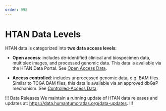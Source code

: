 ```yaml
---
order: 998
---
```


# HTAN Data Levels

HTAN data is categorized into **two data access levels**:

-   **Open access**: includes de-identified clinical and biospecimen data, multiplex images, and processed genomic data. This data is available via the HTAN Data Portal. See [Open Access Data](/open_access/introduction.md).

-   **Access controlled**: includes unprocessed genomic data, e.g. BAM files. Similar to TCGA BAM files, this data is available via an approved dbGaP mechanism. See [Controlled-Access Data](/access_controlled/introduction.md).

!!! Data Releases
We maintain a running update of HTAN data releases and updates at: https://data.humantumoratlas.org/data-updates.
!!!
